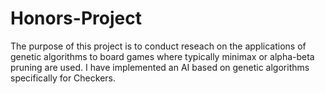 # Honors-Project
The purpose of this project is to conduct reseach on the applications of genetic algorithms to board games where typically minimax or alpha-beta pruning are used.  I have implemented an AI based on genetic algorithms specifically for Checkers.  
